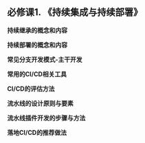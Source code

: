 ## 必修课1. 《持续集成与持续部署》

**持续继承的概念和内容**



**持续部署的概念和内容**



**常见分支开发模式-主干开发**



**常用的CI/CD相关工具**



**CI/CD的评估方法**



**流水线的设计原则与要素**



**流水线插件开发的步骤与方法**



**落地CI/CD的推荐做法**